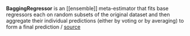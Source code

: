 **BaggingRegressor** is an [[ensemble]] meta-estimator that fits base regressors each on random subsets of the original dataset and then aggregate their individual predictions (either by voting or by averaging) to form a final prediction / [source](https://github.com/Djacon/skmini/blob/main/skmini/ensemble/_bagging.py#L61)